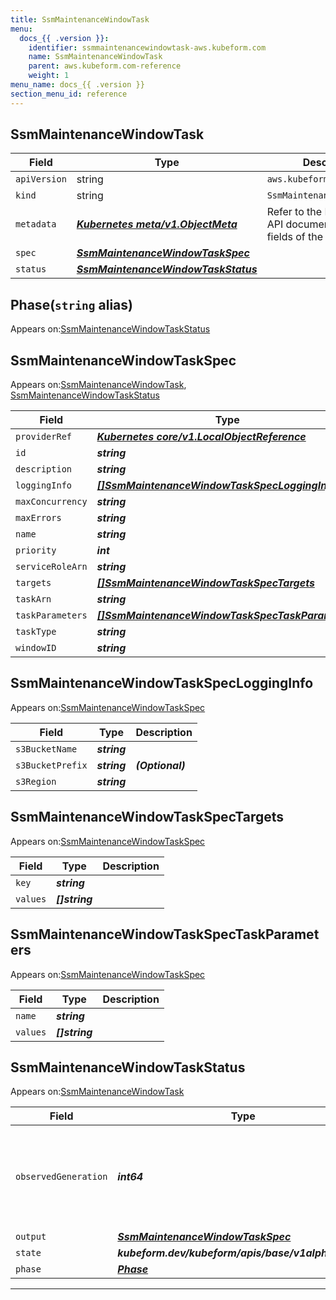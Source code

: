 ```yaml
---
title: SsmMaintenanceWindowTask
menu:
  docs_{{ .version }}:
    identifier: ssmmaintenancewindowtask-aws.kubeform.com
    name: SsmMaintenanceWindowTask
    parent: aws.kubeform.com-reference
    weight: 1
menu_name: docs_{{ .version }}
section_menu_id: reference
---
```


## SsmMaintenanceWindowTask
| Field | Type | Description |
| ------ | ----- | ----------- |
| `apiVersion` | string | `aws.kubeform.com/v1alpha1` |
|    `kind` | string | `SsmMaintenanceWindowTask` |
| `metadata` | ***[Kubernetes meta/v1.ObjectMeta](https://kubernetes.io/docs/reference/generated/kubernetes-api/v1.13/#objectmeta-v1-meta)***|Refer to the Kubernetes API documentation for the fields of the `metadata` field.|
| `spec` | ***[SsmMaintenanceWindowTaskSpec](#ssmmaintenancewindowtaskspec)***||
| `status` | ***[SsmMaintenanceWindowTaskStatus](#ssmmaintenancewindowtaskstatus)***||
## Phase(`string` alias)

Appears on:[SsmMaintenanceWindowTaskStatus](#ssmmaintenancewindowtaskstatus)

## SsmMaintenanceWindowTaskSpec

Appears on:[SsmMaintenanceWindowTask](#ssmmaintenancewindowtask), [SsmMaintenanceWindowTaskStatus](#ssmmaintenancewindowtaskstatus)

| Field | Type | Description |
| ------ | ----- | ----------- |
| `providerRef` | ***[Kubernetes core/v1.LocalObjectReference](https://kubernetes.io/docs/reference/generated/kubernetes-api/v1.13/#localobjectreference-v1-core)***||
| `id` | ***string***||
| `description` | ***string***| ***(Optional)*** |
| `loggingInfo` | ***[[]SsmMaintenanceWindowTaskSpecLoggingInfo](#ssmmaintenancewindowtaskspeclogginginfo)***| ***(Optional)*** |
| `maxConcurrency` | ***string***||
| `maxErrors` | ***string***||
| `name` | ***string***| ***(Optional)*** |
| `priority` | ***int***| ***(Optional)*** |
| `serviceRoleArn` | ***string***||
| `targets` | ***[[]SsmMaintenanceWindowTaskSpecTargets](#ssmmaintenancewindowtaskspectargets)***||
| `taskArn` | ***string***||
| `taskParameters` | ***[[]SsmMaintenanceWindowTaskSpecTaskParameters](#ssmmaintenancewindowtaskspectaskparameters)***| ***(Optional)*** |
| `taskType` | ***string***||
| `windowID` | ***string***||
## SsmMaintenanceWindowTaskSpecLoggingInfo

Appears on:[SsmMaintenanceWindowTaskSpec](#ssmmaintenancewindowtaskspec)

| Field | Type | Description |
| ------ | ----- | ----------- |
| `s3BucketName` | ***string***||
| `s3BucketPrefix` | ***string***| ***(Optional)*** |
| `s3Region` | ***string***||
## SsmMaintenanceWindowTaskSpecTargets

Appears on:[SsmMaintenanceWindowTaskSpec](#ssmmaintenancewindowtaskspec)

| Field | Type | Description |
| ------ | ----- | ----------- |
| `key` | ***string***||
| `values` | ***[]string***||
## SsmMaintenanceWindowTaskSpecTaskParameters

Appears on:[SsmMaintenanceWindowTaskSpec](#ssmmaintenancewindowtaskspec)

| Field | Type | Description |
| ------ | ----- | ----------- |
| `name` | ***string***||
| `values` | ***[]string***||
## SsmMaintenanceWindowTaskStatus

Appears on:[SsmMaintenanceWindowTask](#ssmmaintenancewindowtask)

| Field | Type | Description |
| ------ | ----- | ----------- |
| `observedGeneration` | ***int64***| ***(Optional)*** Resource generation, which is updated on mutation by the API Server.|
| `output` | ***[SsmMaintenanceWindowTaskSpec](#ssmmaintenancewindowtaskspec)***| ***(Optional)*** |
| `state` | ***kubeform.dev/kubeform/apis/base/v1alpha1.State***| ***(Optional)*** |
| `phase` | ***[Phase](#phase)***| ***(Optional)*** |
---
